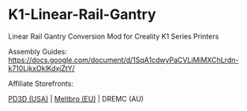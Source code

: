 # K1-Linear-Rail-Gantry

Linear Rail Gantry Conversion Mod for Creality K1 Series Printers

Assembly Guides: https://docs.google.com/document/d/1SqA1cdwyPaCVLiMiMXChLrdn-k710LjkxOklKdxjZtY/

Affiliate Storefronts:

[PD3D (USA)](https://peedee3d.com/collections/all-products/products/linear-rail-gantry-kit-for-k1-series-by-bootycall-jones)  |  [Meltbro (EU)](https://meltbro.de/linear-rail-gantry-conversion-mod-fuer-creality-k1-k1c-k1-max-by-bootycall-jones-tlace17-schiene-upgrade.html) |  DREMC (AU)
